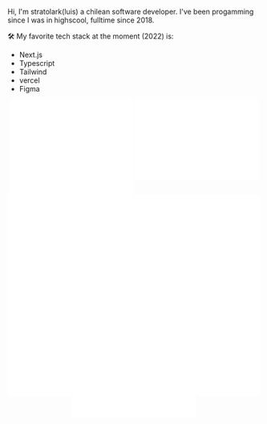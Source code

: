 Hi, I'm stratolark(luis) a chilean software developer. I've been progamming since I was in highscool, fulltime since 2018.

🛠 My favorite tech stack at the moment (2022) is:
 - Next.js
 - Typescript
 - Tailwind
 - vercel
 - Figma

<div align="center">
  <div align="center">
  <img align="top" width="49%" src="/github-metrics.svg" alt="Profile">
    <img align="top" width="49%" src="/metrics.plugin.isocalendar.fullyear.svg" alt="Commits Calendar">
  </div>
   <div align="center"  width="49%">
    <img align="top" src="/metrics.plugin.achievements.compact.svg" alt="Achievements">
 <img align="top" src="/metrics.plugin.topics.icons.svg" alt="Starred Topics"> 
  </div>
 
   <img align="top" width="49%" src="/metrics.plugin.languages.indepth.svg" alt="Languages">
</div>
